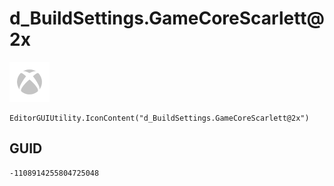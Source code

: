 # d_BuildSettings.GameCoreScarlett@2x
![](/img/d_BuildSettings.GameCoreScarlett@2x.png)

``` CSharp
EditorGUIUtility.IconContent("d_BuildSettings.GameCoreScarlett@2x")
```
## GUID
```
-1108914255804725048
```
